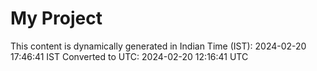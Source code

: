 # My Project

This content is dynamically generated in Indian Time (IST): 2024-02-20 17:46:41 IST
Converted to UTC: 2024-02-20 12:16:41 UTC
